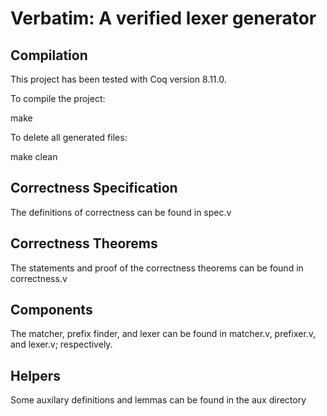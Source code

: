 # Verbatim: A verified lexer generator

## Compilation
This project has been tested with Coq version 8.11.0.

To compile the project:

  make
  
To delete all generated files:

  make clean
  
## Correctness Specification

The definitions of correctness can be found in spec.v

## Correctness Theorems

The statements and proof of the correctness theorems can be found in correctness.v

## Components

The matcher, prefix finder, and lexer can be found in matcher.v, prefixer.v, and lexer.v; respectively.

## Helpers

Some auxilary definitions and lemmas can be found in the aux directory
